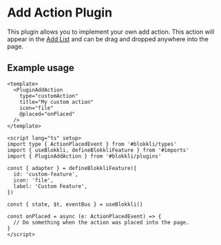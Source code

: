 # Add Action Plugin

This plugin allows you to implement your own add action. This action will appear
in the [Add List](/features/add-list) and can be drag and dropped anywhere into
the page.

## Example usage

```vue
<template>
  <PluginAddAction
    type="customAction"
    title="My custom action"
    icon="file"
    @placed="onPlaced"
  />
</template>

<script lang="ts" setup>
import type { ActionPlacedEvent } from '#blokkli/types'
import { useBlokkli, defineBlokkliFeature } from '#imports'
import { PluginAddAction } from '#blokkli/plugins'

const { adapter } = defineBlokkliFeature({
  id: 'custom-feature',
  icon: 'file',
  label: 'Custom Feature',
})

const { state, $t, eventBus } = useBlokkli()

const onPlaced = async (e: ActionPlacedEvent) => {
  // Do something when the action was placed into the page.
}
</script>
```
